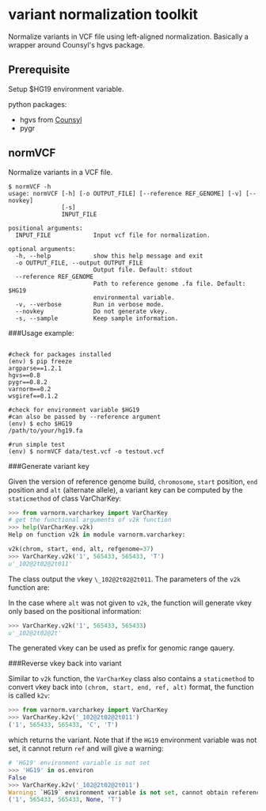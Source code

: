 variant normalization toolkit
=============

Normalize variants in VCF file using left-aligned normalization. Basically a wrapper around Counsyl's hgvs package.

Prerequisite
-------------

Setup $HG19 environment variable.

python packages:
- hgvs from [Counsyl](https://github.com/counsyl/hgvs)
- pygr

normVCF
-------

Normalize variants in a VCF file.

```shell
$ normVCF -h
usage: normVCF [-h] [-o OUTPUT_FILE] [--reference REF_GENOME] [-v] [--novkey]
               [-s]
               INPUT_FILE

positional arguments:
  INPUT_FILE            Input vcf file for normalization.

optional arguments:
  -h, --help            show this help message and exit
  -o OUTPUT_FILE, --output OUTPUT_FILE
                        Output file. Default: stdout
  --reference REF_GENOME
                        Path to reference genome .fa file. Default: $HG19
                        environmental variable.
  -v, --verbose         Run in verbose mode.
  --novkey              Do not generate vkey.
  -s, --sample          Keep sample information.

```

###Usage example:

```shell

#check for packages installed
(env) $ pip freeze
argparse==1.2.1
hgvs==0.8
pygr==0.8.2
varnorm==0.2
wsgiref==0.1.2

#check for environment variable $HG19
#can also be passed by --reference argument
(env) $ echo $HG19
/path/to/your/hg19.fa

#run simple test
(env) $ normVCF data/test.vcf -o testout.vcf

```

###Generate variant key

Given the version of reference genome build, `chromosome`, `start` position, `end` position and `alt` (alternate allele), a variant key can be computed by the `staticmethod` of class VarCharKey:

```python
>>> from varnorm.varcharkey import VarCharKey
# get the functional arguments of v2k function
>>> help(VarCharKey.v2k)
Help on function v2k in module varnorm.varcharkey:

v2k(chrom, start, end, alt, refgenome=37)
>>> VarCharKey.v2k('1', 565433, 565433, 'T')
u'_102@2t02@2t011'
```

The class output the vkey `\_102@2t02@2t011`. The parameters of the `v2k` function are:

In the case where `alt` was not given to `v2k`, the function will generate vkey only based on the positional information:

```python
>>> VarCharKey.v2k('1', 565433, 565433)
u'_102@2t02@2t'
``` 
The generated vkey can be used as prefix for genomic range qauery. 


###Reverse vkey back into variant

Similar to `v2k` function, the `VarCharKey` class also contains a `staticmethod` to convert vkey back into `(chrom, start, end, ref, alt)` format, the function is called `k2v`:

```python
>>> from varnorm.varcharkey import VarCharKey
>>> VarCharKey.k2v('_102@2t02@2t011')
('1', 565433, 565433, 'C', 'T')

```

which returns the variant. Note that if the `HG19` environment variable was not set, it cannot return `ref` and will give a warning:

```python
# 'HG19' environment variable is not set
>>> 'HG19' in os.environ
False
>>> VarCharKey.k2v('_102@2t02@2t011')
Warning: `HG19` environment variable is not set, cannot obtain reference sequence.
('1', 565433, 565433, None, 'T')

```
